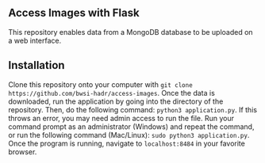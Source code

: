 ## Access Images with Flask

This repository enables data from a MongoDB database to be uploaded on a web interface.

## Installation

Clone this repository onto your computer with
```git clone https://github.com/bwsi-hadr/access-images```.
Once the data is downloaded, run the application by going into the directory of the repository. Then, do the following command:
```python3 application.py```.
If this throws an error, you may need admin access to run the file. Run your command prompt as an administrator (Windows) and repeat the command, or run the following command (Mac/Linux):
```sudo python3 application.py```.
Once the program is running, navigate to `localhost:8484` in your favorite browser.
